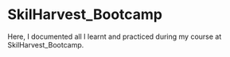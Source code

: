 # SkilHarvest_Bootcamp
Here, I documented all I learnt and practiced during my course at SkilHarvest_Bootcamp.
